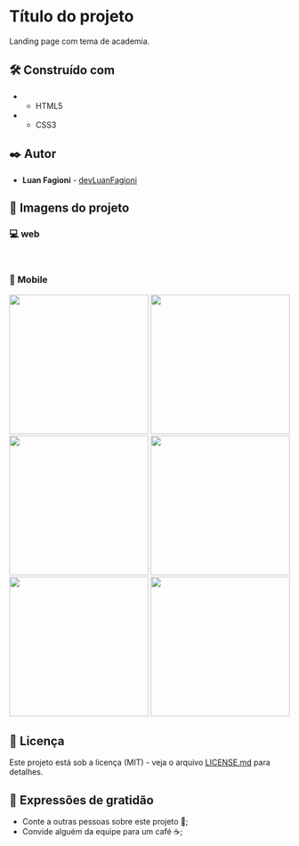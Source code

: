 # Título do projeto

Landing page com tema de academia.

## 🛠️ Construído com

* - HTML5
* - CSS3

## ✒️ Autor

* **Luan Fagioni** - [devLuanFagioni](https://github.com/DevLuanFagioni)

## 📸 Imagens do projeto

### 💻 web

<div>
  <img src="https://user-images.githubusercontent.com/101909254/234618763-e5e85c11-0a6f-46da-9a8c-87df9c2f46b2.jpg" alt="">
  <img src="https://user-images.githubusercontent.com/101909254/234618774-322d743b-8e26-4848-b1da-029a584f6c0a.jpg" alt="">
  <img src="https://user-images.githubusercontent.com/101909254/234618778-6d6084d5-6dfc-42d2-8350-9b70fb5d5bc5.jpg" alt="">
  <img src="https://user-images.githubusercontent.com/101909254/234618783-9bf72506-e0d7-430e-8b00-402048893cb4.jpg" alt="">
  <img src="https://user-images.githubusercontent.com/101909254/234618786-665aa28a-34c6-442a-be76-dab27bdb2452.jpg" alt="">
  <img src="https://user-images.githubusercontent.com/101909254/234618790-e11ce82c-a208-4cc5-b7d5-ea41e594f389.jpg" alt="">
</div>

### 📲 Mobile

<div align="center" >
  <img src="https://user-images.githubusercontent.com/101909254/234618826-3442ad87-b3de-4414-90e6-270596ef2d68.jpg" alt="" width="250px">
  <img src="https://user-images.githubusercontent.com/101909254/234618830-9adae7b5-0c2f-4841-a9bb-1dd467325e93.jpg" alt="" width="250px">
  <img src="https://user-images.githubusercontent.com/101909254/234618833-eb9230c4-ee91-4c24-8a9c-c9d2ed1a2925.jpg" alt="" width="250px">
  <img src="https://user-images.githubusercontent.com/101909254/234618838-66fdd25f-42f8-4080-81af-0a0956169445.jpg" alt="" width="250px">
  <img src="https://user-images.githubusercontent.com/101909254/234618840-1bdda092-49db-4130-b1da-b67cc16f3a25.jpg" alt="" width="250px">
  <img src="https://user-images.githubusercontent.com/101909254/234618843-7fbf0e50-a7e4-47b3-82d4-f577752521c7.jpg" alt="" width="250px">
</div>

## 📄 Licença

Este projeto está sob a licença (MIT) - veja o arquivo [LICENSE.md](https://github.com/DevLuanFagioni/Fabrica-de-monstros/blob/main/license) para detalhes.

## 🎁 Expressões de gratidão

* Conte a outras pessoas sobre este projeto 📢;
* Convide alguém da equipe para um café ☕;
